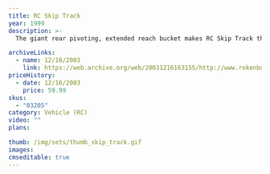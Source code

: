 ```yaml
---
title: RC Skip Track
year: 1999
description: >-
  The giant rear pivoting, extended reach bucket makes RC Skip Track the highest dumping vehicle in the line. It's a great addition for any Rokenbok system. Includes a Rokenbok Metropolitan driver. Includes 12 pieces. Requires Start Set and three AA batteries.

archiveLinks:
  - name: 12/16/2003
    link: https://web.archive.org/web/20031216163155/http://www.rokenbok.com/catalog/pd_rcv_skip_track.html
priceHistory:
  - date: 12/16/2003
    price: 59.99
skus:
  - "03205"
category: Vehicle (RC)
video: ""
plans:

thumb: /img/sets/thumb_skip_track.gif
images:
cmseditable: true
---
```


